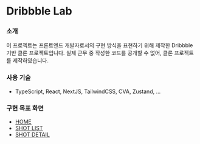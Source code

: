 # Dribbble Lab

### 소개

이 프로젝트는 프론트엔드 개발자로서의 구현 방식을 표현하기 위해 제작한 Dribbble 기반 클론 프로젝트입니다.
실제 근무 중 작성한 코드를 공개할 수 없어, 클론 프로젝트를 제작하였습니다.

### 사용 기술

- TypeScript, React, NextJS, TailwindCSS, CVA, Zustand, ...

### 구현 목표 화면

- [HOME](https://dribbble.com/)
- [SHOT LIST](https://dribbble.com/shots)
- [SHOT DETAIL](https://dribbble.com/shots/26515763-Assurit-Logo-Redesign)
